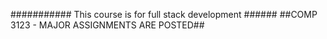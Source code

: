 ########### This course is for full stack development ###### 
##COMP 3123 - MAJOR ASSIGNMENTS ARE POSTED##
